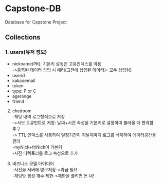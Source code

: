 # Capstone-DB
Database for Capstone Project

## Collections

### 1. users(유저 정보)   
 * nickname(PK): 기본키 설정은 고유인덱스를 이용   
->중복된 데이터 삽입 시 에러(그전에 삽입된 데이터는 모두 삽입됨)   
 * userid   
 * kakaoemail   
 * token   
 * type: P or C   
 * agerange   
 * friend   
   
   
  
2. chatroom   
-채팅 내역 로그형식으로 저장   
->서브 도큐먼트로 저장: 날짜+시간 속성을 기본키로 설정하여 불러올 때 편리함 추구   
-> TTL 인덱스를 사용하여 일정기간이 지날때마다 로그를 삭제하여 데이터공간을 관리   
-myNick+friNick이 기본키   
-사진 디렉토리를 로그 속성으로 추가   
   
3. 비즈니스 모델 아이디어   
-사진을 서버에 영구저장->과금 필요   
-채팅방 생성 개수 제한->제한을 풀려면 돈 내!   
